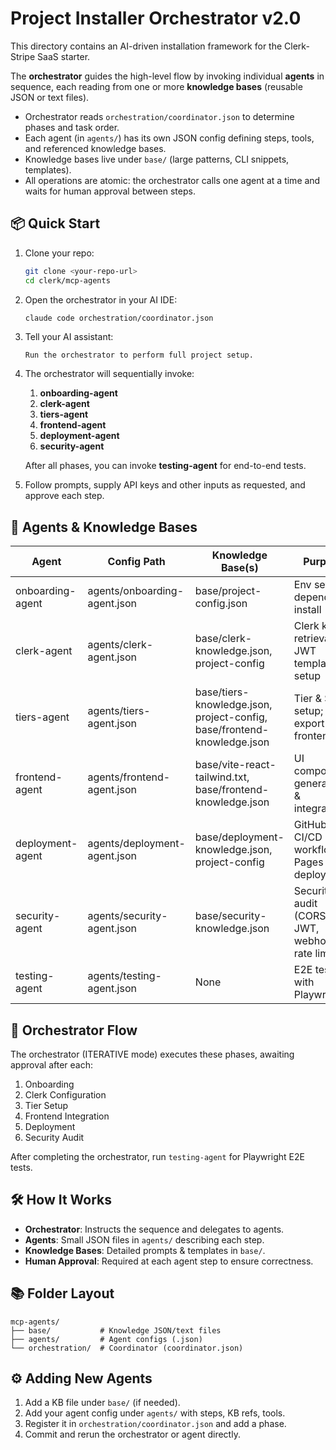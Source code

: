 # Project Installer Orchestrator v2.0

This directory contains an AI-driven installation framework for the Clerk-Stripe SaaS starter.

The **orchestrator** guides the high-level flow by invoking individual **agents** in sequence, each reading from one or more **knowledge bases** (reusable JSON or text files).

- Orchestrator reads `orchestration/coordinator.json` to determine phases and task order.
- Each agent (in `agents/`) has its own JSON config defining steps, tools, and referenced knowledge bases.
- Knowledge bases live under `base/` (large patterns, CLI snippets, templates).
- All operations are atomic: the orchestrator calls one agent at a time and waits for human approval between steps.

## 📦 Quick Start

1. Clone your repo:
   ```bash
   git clone <your-repo-url>
   cd clerk/mcp-agents
   ```
2. Open the orchestrator in your AI IDE:
   ```bash
   claude code orchestration/coordinator.json
   ```
3. Tell your AI assistant:
   ```text
   Run the orchestrator to perform full project setup.
   ```
4. The orchestrator will sequentially invoke:
   1. **onboarding-agent**
   2. **clerk-agent**
   3. **tiers-agent**
   4. **frontend-agent**
   5. **deployment-agent**
   6. **security-agent**

   After all phases, you can invoke **testing-agent** for end-to-end tests.

5. Follow prompts, supply API keys and other inputs as requested, and approve each step.

## 🤖 Agents & Knowledge Bases

| Agent             | Config Path                      | Knowledge Base(s)                          | Purpose                                                 |
|-------------------|----------------------------------|--------------------------------------------|---------------------------------------------------------|
| onboarding-agent  | agents/onboarding-agent.json     | base/project-config.json                   | Env setup & dependency install                         |
| clerk-agent       | agents/clerk-agent.json          | base/clerk-knowledge.json, project-config  | Clerk key retrieval & JWT template setup               |
| tiers-agent       | agents/tiers-agent.json          | base/tiers-knowledge.json, project-config, base/frontend-knowledge.json | Tier & Stripe setup; export frontend KB                |
| frontend-agent    | agents/frontend-agent.json       | base/vite-react-tailwind.txt, base/frontend-knowledge.json           | UI component generation & integration                   |
| deployment-agent  | agents/deployment-agent.json     | base/deployment-knowledge.json, project-config                         | GitHub CI/CD workflows & Pages deployment              |
| security-agent    | agents/security-agent.json       | base/security-knowledge.json               | Security audit (CORS, JWT, webhook, rate limits)       |
| testing-agent     | agents/testing-agent.json        | None                                       | E2E tests with Playwright                              |

## 🚦 Orchestrator Flow

The orchestrator (ITERATIVE mode) executes these phases, awaiting approval after each:

1. Onboarding
2. Clerk Configuration
3. Tier Setup
4. Frontend Integration
5. Deployment
6. Security Audit

After completing the orchestrator, run `testing-agent` for Playwright E2E tests.

## 🛠️ How It Works

- **Orchestrator**: Instructs the sequence and delegates to agents.
- **Agents**: Small JSON files in `agents/` describing each step.
- **Knowledge Bases**: Detailed prompts & templates in `base/`.
- **Human Approval**: Required at each agent step to ensure correctness.

## 📚 Folder Layout

```
mcp-agents/
├── base/           # Knowledge JSON/text files
├── agents/         # Agent configs (.json)
└── orchestration/  # Coordinator (coordinator.json)
```

## ⚙️ Adding New Agents

1. Add a KB file under `base/` (if needed).
2. Add your agent config under `agents/` with steps, KB refs, tools.
3. Register it in `orchestration/coordinator.json` and add a phase.
4. Commit and rerun the orchestrator or agent directly.
